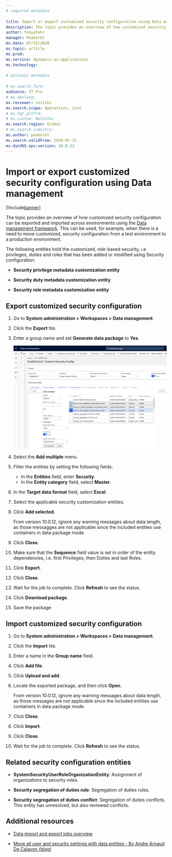 ```yaml
---
# required metadata

title: Import or export customized security configuration using Data management 
description: The topic provides an overview of how customized security configuration can be exported and imported across environments using the Data management framework.
author: tonyafehr
manager: Peakerbl
ms.date: 07/15/2020
ms.topic: article
ms.prod:
ms.service: dynamics-ax-applications
ms.technology: 

# optional metadata

# ms.search.form:
audience: IT Pro
# ms.devlang: 
ms.reviewer: sericks
ms.search.scope: Operations, Core
# ms.tgt_pltfrm: 
# ms.custom: NotInToc
ms.search.region: Global
# ms.search.industry:
ms.author: peakerbl
ms.search.validFrom: 2020-07-31
ms.dyn365.ops.version: 10.0.12
---
```


# Import or export customized security configuration using Data management 

[!include[banner](../includes/banner.md)]

The topic provides an overview of how customized security configuration can be
exported and imported across environments using the [Data management
framework](../data-entities/data-entities-data-packages.md).
This can be used, for example, when there is a need to move customized, security
configuration from a test environment to a production environment.

The following entities hold the customized, role-based security, i.e.
privileges, duties and roles that has been added or modified using Security
configuration:

-   **Security privilege metadata customization entity**

-   **Security duty metadata customization entity**

-   **Security role metadata customization entity**

## Export customized security configuration

1.  Go to **System administration \> Workspaces \> Data management**.

2.  Click the **Export** tile.

3.  Enter a group name and set **Generate data package** to **Yes**.

    ![Select Generate data package](media/cb4da5cdf487ee4c55f931f1e220cdf9.png)

4.  Select the **Add multiple** menu.

5.  Filter the entities by setting the following fields:

    - In the **Entities** field, enter **Security**.
    - In the **Entity category** field, select **Master**.

6.  In the **Target data format** field, select **Excel**.

7.  Select the applicable security customization entities.

8.  Click **Add selected**.

    From version 10.0.12, ignore any warning messages about data length, as those messagges are
    not applicable since the included entities use containers in data package
    mode.

9.  Click **Close**.

10.  Make sure that the **Sequence** field value is set in order of the entity
    dependencies, i.e. first Privileges, then Duties and last Roles.

11.  Click **Export**.

12.  Click **Close**.

13. Wait for the job to complete. Click **Refresh** to see the status.

14. Click **Download package**.

15. Save the package

## Import customized security configuration

1.  Go to **System administration \> Workspaces \> Data management**.

2.  Click the **Import** tile.

3.  Enter a name in the **Group name** field.

4.  Click **Add file**.

5.  Click **Upload and add**.

6.  Locate the exported package, and then click **Open.**

    From version 10.0.12, ignore any warning messages about data length, as those messages are
    not applicable since the included entities use containers in data package
    mode.

7.  Click **Close**.

8.  Click **Import**.

9.  Click **Close**.

10. Wait for the job to complete. Click **Refresh** to see the status.

## Related security configuration entities

-   **SystemSecurityUserRoleOrganizationEntity**: Assignment of organizations to
    security roles.

-   **Security segregation of duties rule**: Segregation of duties rules.

-   **Security segregation of duties conflict**: Segregation of duties
    conflicts. This entity has unresolved, but also reviewed conflicts.

## Additional resources

-   [Data import and export jobs overview](../data-entities/data-import-export-job.md)

-   [Move all user and security settings with data entities - By Andre Arnaud De
    Calavon
    (blog)](https://dynamicspedia.com/2020/05/move-all-user-and-security-settings-with-data-entities/)
